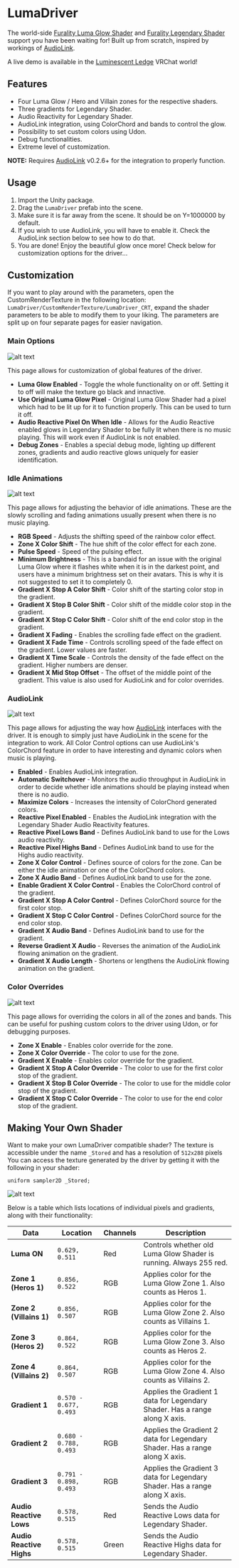 # LumaDriver

The world-side [Furality Luma Glow Shader](https://furality.org/lumaglow) and [Furality Legendary Shader](https://furality.org/legendaryshader) support you have been waiting for! Built up from scratch, inspired by workings of [AudioLink](https://github.com/llealloo/vrc-udon-audio-link).

A live demo is available in the [Luminescent Ledge](https://vrchat.com/home/world/wrld_fb4edc80-6c48-43f2-9bd1-2fa9f1345621) VRChat world!

## Features
* Four Luma Glow / Hero and Villain zones for the respective shaders.
* Three gradients for Legendary Shader.
* Audio Reactivity for Legendary Shader.
* AudioLink integration, using ColorChord and bands to control the glow.
* Possibility to set custom colors using Udon.
* Debug functionalities.
* Extreme level of customization.

**NOTE:** Requires [AudioLink](https://github.com/llealloo/vrc-udon-audio-link) v0.2.6+ for the integration to properly function.

## Usage
1. Import the Unity package.
2. Drag the `LumaDriver` prefab into the scene.
3. Make sure it is far away from the scene. It should be on Y=1000000 by default.
4. If you wish to use AudioLink, you will have to enable it. Check the AudioLink section below to see how to do that.
5. You are done! Enjoy the beautiful glow once more! Check below for customization options for the driver...

## Customization
If you want to play around with the parameters, open the CustomRenderTexture in the following location: `LumaDriver/CustomRenderTexture/LumaDriver_CRT`, expand the shader parameters to be able to modify them to your liking. The parameters are split up on four separate pages for easier navigation.

### Main Options

![alt text](https://raw.githubusercontent.com/Thorinair/LumaDriver/master/img/LumaDriverUI_0.png "LumaDriver Main Options")

This page allows for customization of global features of the driver.

* **Luma Glow Enabled** - Toggle the whole functionality on or off. Setting it to off will make the texture go black and innactive.
* **Use Original Luma Glow Pixel** - Original Luma Glow Shader had a pixel which had to be lit up for it to function properly. This can be used to turn it off.
* **Audio Reactive Pixel On When Idle** - Allows for the Audio Reactive enabled glows in Legendary Shader to be fully lit when there is no music playing. This will work even if AudioLink is not enabled.
* **Debug Zones** - Enables a special debug mode, lighting up different zones, gradients and audio reactive glows uniquely for easier identification.

### Idle Animations

![alt text](https://raw.githubusercontent.com/Thorinair/LumaDriver/master/img/LumaDriverUI_1.png "LumaDriver Idle Animations")

This page allows for adjusting the behavior of idle animations. These are the slowly scrolling and fading animations usually present when there is no music playing.

* **RGB Speed** - Adjusts the shifting speed of the rainbow color effect.
* **Zone X Color Shift** - The hue shift of the color effect for each zone.
* **Pulse Speed** - Speed of the pulsing effect.
* **Minimum Brightness** - This is a bandaid for an issue with the original Luma Glow where it flashes white when it is in the darkest point, and users have a minimum brightness set on their avatars. This is why it is not suggested to set it to completely 0.
* **Gradient X Stop A Color Shift** - Color shift of the starting color stop in the gradient.
* **Gradient X Stop B Color Shift** - Color shift of the middle color stop in the gradient.
* **Gradient X Stop C Color Shift** - Color shift of the end color stop in the gradient.
* **Gradient X Fading** - Enables the scrolling fade effect on the gradient.
* **Gradient X Fade Time** - Controls scrolling speed of the fade effect on the gradient. Lower values are faster.
* **Gradient X Time Scale** - Controls the density of the fade effect on the gradient. Higher numbers are denser.
* **Gradient X Mid Stop Offset** - The offset of the middle point of the gradient. This value is also used for AudioLink and for color overrides.

### AudioLink

![alt text](https://raw.githubusercontent.com/Thorinair/LumaDriver/master/img/LumaDriverUI_2.png "LumaDriver AudioLink")

This page allows for adjusting the way how [AudioLink](https://github.com/llealloo/vrc-udon-audio-link) interfaces with the driver. It is enough to simply just have AudioLink in the scene for the integration to work. All Color Control options can use AudioLink's ColorChord feature in order to have interesting and dynamic colors when music is playing.

* **Enabled** - Enables AudioLink integration.
* **Automatic Switchover** - Monitors the audio throughput in AudioLink in order to decide whether idle animations should be playing instead when there is no audio.
* **Maximize Colors** - Increases the intensity of ColorChord generated colors.
* **Reactive Pixel Enabled** - Enables the AudioLink integration with the Legendary Shader Audio Reactivity features.
* **Reactive Pixel Lows Band** - Defines AudioLink band to use for the Lows audio reactivity.
* **Reactive Pixel Highs Band** - Defines AudioLink band to use for the Highs audio reactivity.
* **Zone X Color Control** - Defines source of colors for the zone. Can be either the idle animation or one of the ColorChord colors.
* **Zone X Audio Band** - Defines AudioLink band to use for the zone.
* **Enable Gradient X Color Control** - Enables the ColorChord control of the gradient.
* **Gradient X Stop A Color Control** - Defines ColorChord source for the first color stop.
* **Gradient X Stop C Color Control** - Defines ColorChord source for the end color stop.
* **Gradient X Audio Band** - Defines AudioLink band to use for the gradient.
* **Reverse Gradient X Audio** - Reverses the animation of the AudioLink flowing animation on the gradient.
* **Gradient X Audio Length** - Shortens or lengthens the AudioLink flowing animation on the gradient.

### Color Overrides

![alt text](https://raw.githubusercontent.com/Thorinair/LumaDriver/master/img/LumaDriverUI_3.png "LumaDriver Color Overrides")

This page allows for overriding the colors in all of the zones and bands. This can be useful for pushing custom colors to the driver using Udon, or for debugging purposes.

* **Zone X Enable** - Enables color override for the zone.
* **Zone X Color Override** - The color to use for the zone.
* **Gradient X Enable** - Enables color override for the gradient.
* **Gradient X Stop A Color Override** - The color to use for the first color stop of the gradient.
* **Gradient X Stop B Color Override** - The color to use for the middle color stop of the gradient.
* **Gradient X Stop C Color Override** - The color to use for the end color stop of the gradient.

## Making Your Own Shader
Want to make your own LumaDriver compatible shader? The texture is accessible under the name `_Stored` and has a resolution of `512x288` pixels You can access the texture generated by the driver by getting it with the following in your shader:
```
uniform sampler2D _Stored;
```

![alt text](https://raw.githubusercontent.com/Thorinair/LumaDriver/master/img/LumaDriverTex.png "LumaDriver Output Texture")

Below is a table which lists locations of individual pixels and gradients, along with their functionality:

| Data | Location | Channels | Description |
| ---- | -------- | -------- | ----------- |
| **Luma ON** | `0.629, 0.511` | Red | Controls whether old Luma Glow Shader is running. Always 255 red. |
| **Zone 1 (Heros 1)** | `0.856, 0.522` | RGB | Applies color for the Luma Glow Zone 1. Also counts as Heros 1. |
| **Zone 2 (Villains 1)** | `0.856, 0.507` | RGB | Applies color for the Luma Glow Zone 2. Also counts as Villains 1. |
| **Zone 3 (Heros 2)** | `0.864, 0.522` | RGB | Applies color for the Luma Glow Zone 3. Also counts as Heros 2. |
| **Zone 4 (Villains 2)** | `0.864, 0.507` | RGB | Applies color for the Luma Glow Zone 4. Also counts as Villains 2. |
| **Gradient 1** | `0.570 - 0.677, 0.493` | RGB | Applies the Gradient 1 data for Legendary Shader. Has a range along X axis. |
| **Gradient 2** | `0.680 - 0.788, 0.493` | RGB | Applies the Gradient 2 data for Legendary Shader. Has a range along X axis. |
| **Gradient 3** | `0.791 - 0.898, 0.493` | RGB | Applies the Gradient 3 data for Legendary Shader. Has a range along X axis. |
| **Audio Reactive Lows** | `0.578, 0.515` | Red | Sends the Audio Reactive Lows data for Legendary Shader. |
| **Audio Reactive Highs** | `0.578, 0.515` | Green | Sends the Audio Reactive Highs data for Legendary Shader. |